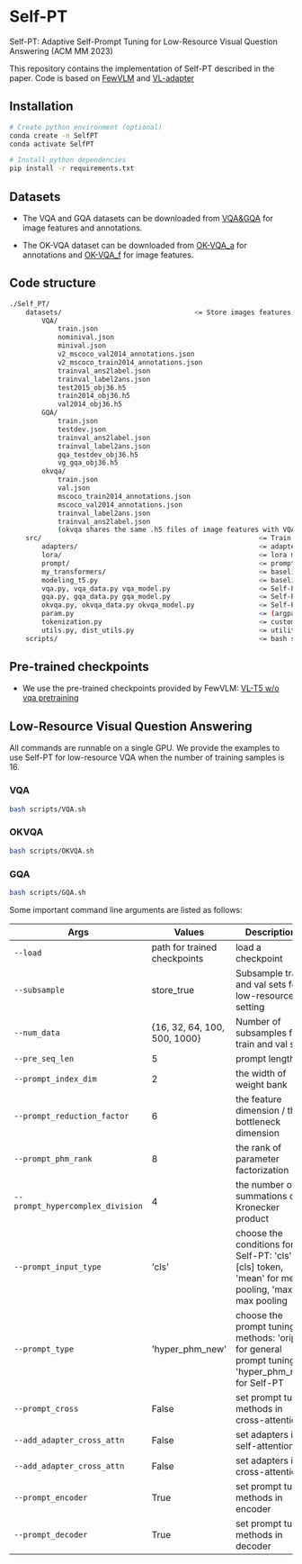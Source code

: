 # Self-PT
Self-PT: Adaptive Self-Prompt Tuning for Low-Resource Visual Question Answering (ACM MM 2023)

This repository contains the implementation of Self-PT described in the paper.
Code is based on [FewVLM](https://github.com/woojeongjin/FewVLM) and [VL-adapter](https://github.com/ylsung/VL_adapter)

## Installation

```bash
# Create python environment (optional)
conda create -n SelfPT
conda activate SelfPT

# Install python dependencies
pip install -r requirements.txt
```

## Datasets

- The VQA and GQA datasets can be downloaded from [VQA&GQA](https://nlp.cs.unc.edu/data/lxmert_data/) for image features and annotations.

- The OK-VQA dataset can be downloaded from [OK-VQA_a](https://drive.google.com/drive/folders/1T8x5O3sZp83_x9XX2Yg0HgCP8P_Bh8KD?usp=sharing) for annotations and [OK-VQA_f](https://nlp.cs.unc.edu/data/lxmert_data/) for image features.

## Code structure
```bash
./Self_PT/
    datasets/                                 <= Store images features and annotations
        VQA/
            train.json
            nominival.json
            minival.json
            v2_mscoco_val2014_annotations.json
            v2_mscoco_train2014_annotations.json
            trainval_ans2label.json
            trainval_label2ans.json
            test2015_obj36.h5
            train2014_obj36.h5
            val2014_obj36.h5
        GQA/
            train.json
            testdev.json
            trainval_ans2label.json
            trainval_label2ans.json
            gqa_testdev_obj36.h5
            vg_gqa_obj36.h5
        okvqa/
            train.json
            val.json
            mscoco_train2014_annotations.json
            mscoco_val2014_annotations.json
            trainval_label2ans.json
            trainval_ans2label.json
            (okvqa shares the same .h5 files of image features with VQA)
    src/                                                      <= Train Self-PT
        adapters/                                             <= adapter tuning methods
        lora/                                                 <= lora method
        prompt/                                               <= prompt tuning methods
        my_transformers/                                      <= baseline module modeling
        modeling_t5.py                                        <= baseline modeling
        vqa.py, vqa_data.py vqa_model.py                      <= Self-PT on VQA
        gqa.py, gqa_data.py gqa_model.py                      <= Self-PT on GQA
        okvqa.py, okvqa_data.py okvqa_model.py                <= Self-PT on OK-VQA
        param.py                                              <= (argparse) configuration
        tokenization.py                                       <= custom tokenizer
        utils.py, dist_utils.py                               <= utility functions
    scripts/                                                  <= bash scripts 
```

## Pre-trained checkpoints

- We use the pre-trained checkpoints provided by FewVLM: [VL-T5 w/o vqa pretraining](https://drive.google.com/file/d/17B-3TcXJ1tumNPYAQpg2MisSi9-7Dz-Y/view?usp=sharing)


## Low-Resource Visual Question Answering

All commands are runnable on a single GPU. We provide the examples to use Self-PT for low-resource VQA when the number of training samples is 16.

### VQA

```bash
bash scripts/VQA.sh 
```

### OKVQA

```bash
bash scripts/OKVQA.sh 
```

### GQA

```bash
bash scripts/GQA.sh 
```


Some important command line arguments are listed as follows:

| Args                             | Values                                                     | Descriptions                      | Notes                                                        |
| ------------------------------- | ---------------------------------------------------------- | -------------------------------- | ------------------------------------------------------------ |
| `--load`                        | path for trained checkpoints                               | load a checkpoint                |                                                              |                                            |
| `--subsample`                   | store_true                                                 | Subsample train and val sets for low-resource setting  |                                           |
| `--num_data`                    | {16, 32, 64, 100, 500, 1000}                                             | Number of subsamples for train and val sets | default=16                                       |
|`--pre_seq_len`| 5 | prompt length  | default=5 |
| `--prompt_index_dim` | 2 | the width of weight bank ||
| `--prompt_reduction_factor` | 6 | the feature dimension / the bottleneck dimension | default=768/128 | |
| `--prompt_phm_rank` | 8 | the rank of parameter factorization | |
| `--prompt_hypercomplex_division` | 4 | the number of summations of Kronecker product | |
| `--prompt_input_type` | 'cls' | choose the conditions for Self-PT: 'cls' for [cls] token, 'mean' for mean pooling, 'max' for max pooling | |
| `--prompt_type` | 'hyper_phm_new' | choose the prompt tuning methods: 'orip' for general prompt tuning, 'hyper_phm_new' for Self-PT | |
|`--prompt_cross` | False | set prompt tuning methods in cross-attention | default=False |
|`--add_adapter_cross_attn`| False | set adapters in self-attention | default=False  |
|`--add_adapter_cross_attn`| False | set adapters in cross-attention | default=False  |
| `--prompt_encoder` | True | set prompt tuning methods in encoder | default=True |
| `--prompt_decoder` | True | set prompt tuning methods in decoder | default=True |
